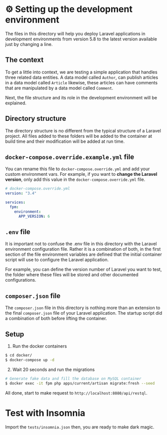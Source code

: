 # ⚙️ Setting up the development environment

The files in this directory will help you deploy Laravel applications in development
environments from version 5.8 to the latest version available just by changing a line.

## The context

To get a little into context, we are testing a simple application that handles
three related data entities. A data model called `Author`, can publish articles
in a data model called `Article` likewise, these articles can have comments that
are manipulated by a data model called `Comment`.

Next, the file structure and its role in the development environment will be explained.

## Directory structure

The directory structure is no different from the typical structure of a Laravel
project. All files added to these folders will be added to the container at build
time and their modification will be added at run time.

## `docker-compose.override.example.yml` file

You can rename this file to `docker-compose.override.yml` and add your custom
environment vars. For example, if you want to **change the Laravel version**, only
add this value in the `docker-compose.override.yml` file.

```yml
# docker-compose.override.yml
version: "3.4"

services:
  fpm:
    environment:
      APP_VERSION: 6
```

## `.env` file

It is important not to confuse the .env file in this directory with the Laravel
environment configuration file. Rather it is a combination of both, in the first
section of the file environment variables are defined that the initial container
script will use to configure the Laravel application.

For example, you can define the version number of Laravel you want to test, the
folder where these files will be stored and other documented configurations.

## `composer.json` file

The `composer.json` file in this directory is nothing more than an extension to the
final `composer.json` file of your Laravel application. The startup script did a
combination of both before lifting the container.

## Setup

1. Run the docker containers

```bash
$ cd docker/
$ docker-compose up -d
```

2. Wait 20 seconds and run the migrations

```bash
# Generate fake data and fill the database on MySQL container
$ docker exec -it fpm php apps/current/artisan migrate:fresh --seed
```

All done, start to make request to `http://localhost:8080/api/restql`.

# Test with **Insomnia**

Import the `tests/insomnia.json` then, you are ready to make dark magic.
